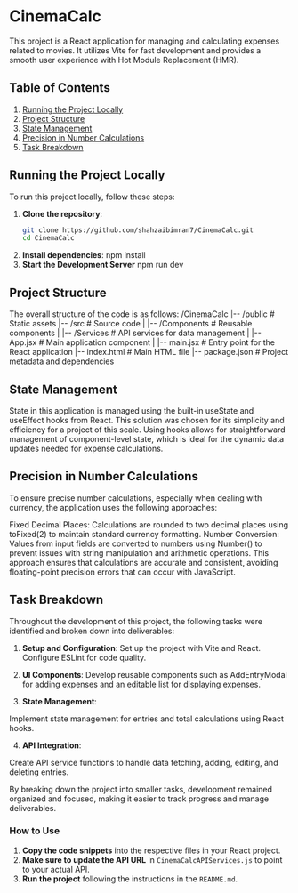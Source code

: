 # CinemaCalc

This project is a React application for managing and calculating expenses related to movies. It utilizes Vite for fast development and provides a smooth user experience with Hot Module Replacement (HMR).

## Table of Contents

1. [Running the Project Locally](#running-the-project-locally)
2. [Project Structure](#project-structure)
3. [State Management](#state-management)
4. [Precision in Number Calculations](#precision-in-number-calculations)
5. [Task Breakdown](#task-breakdown)

## Running the Project Locally

To run this project locally, follow these steps:

1. **Clone the repository**:
   ```bash
   git clone https://github.com/shahzaibimran7/CinemaCalc.git
   cd CinemaCalc
   ```
2. **Install dependencies**:
   npm install
3. **Start the Development Server**
   npm run dev

## Project Structure

The overall structure of the code is as follows:
/CinemaCalc
|-- /public # Static assets
|-- /src # Source code
| |-- /Components # Reusable components
| |-- /Services # API services for data management
| |-- App.jsx # Main application component
| |-- main.jsx # Entry point for the React application
|-- index.html # Main HTML file
|-- package.json # Project metadata and dependencies

## State Management

State in this application is managed using the built-in useState and useEffect hooks from React. This solution was chosen for its simplicity and efficiency for a project of this scale. Using hooks allows for straightforward management of component-level state, which is ideal for the dynamic data updates needed for expense calculations.

## Precision in Number Calculations

To ensure precise number calculations, especially when dealing with currency, the application uses the following approaches:

Fixed Decimal Places: Calculations are rounded to two decimal places using toFixed(2) to maintain standard currency formatting.
Number Conversion: Values from input fields are converted to numbers using Number() to prevent issues with string manipulation and arithmetic operations.
This approach ensures that calculations are accurate and consistent, avoiding floating-point precision errors that can occur with JavaScript.

## Task Breakdown

Throughout the development of this project, the following tasks were identified and broken down into deliverables:

1. **Setup and Configuration**:
   Set up the project with Vite and React.
   Configure ESLint for code quality.

2. **UI Components**:
   Develop reusable components such as AddEntryModal for adding expenses and an editable list for displaying expenses.

3. **State Management**:

Implement state management for entries and total calculations using React hooks.

4. **API Integration**:

Create API service functions to handle data fetching, adding, editing, and deleting entries.

By breaking down the project into smaller tasks, development remained organized and focused, making it easier to track progress and manage deliverables.

### How to Use

1. **Copy the code snippets** into the respective files in your React project.
2. **Make sure to update the API URL** in `CinemaCalcAPIServices.js` to point to your actual API.
3. **Run the project** following the instructions in the `README.md`.
